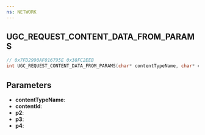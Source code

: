 ```yaml
---
ns: NETWORK
---
```

## UGC_REQUEST_CONTENT_DATA_FROM_PARAMS

```c
// 0x7FD2990AF016795E 0x38FC2EEB
int UGC_REQUEST_CONTENT_DATA_FROM_PARAMS(char* contentTypeName, char* contentId, int p2, int p3, int p4);
```

## Parameters
* **contentTypeName**:
* **contentId**:
* **p2**:
* **p3**:
* **p4**:
